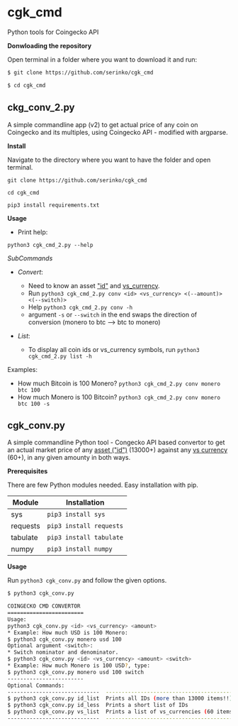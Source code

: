 # cgk_cmd
Python tools for Coingecko API

**Donwloading the repository**

Open terminal in a folder where you want to download it and run:

```bash
$ git clone https://github.com/serinko/cgk_cmd

$ cd cgk_cmd
```

## ckg_conv_2.py
A simple commandline app (v2) to get actual price of any coin on Coingecko and its multiples, using Coingecko API - modified with argparse.

**Install**

Navigate to the directory where you want to have the folder and open terminal.

`git clone https://github.com/serinko/cgk_cmd`

`cd cgk_cmd`

`pip3 install requirements.txt`

**Usage**

* Print help:

`python3 cgk_cmd_2.py --help`

*SubCommands*

* *Convert*:
    - Need to know an asset ["id"](https://api.coingecko.com/api/v3/coins/list) and [vs_currency](https://api.coingecko.com/api/v3/simple/supported_vs_currencies).
    - Run `python3 cgk_cmd_2.py conv <id> <vs_currency> <(--amount)> <(--switch)>`
    - Help `python3 cgk_cmd_2.py conv -h`
    - argument `-s` or `--switch` in the end swaps the direction of conversion (monero to btc --> btc to monero)

* *List*:
    - To display all coin ids or vs_currency symbols, run `python3 cgk_cmd_2.py list -h`
    
Examples:

* How much Bitcoin is 100 Monero?
`python3 cgk_cmd_2.py conv monero btc 100`
* How much Monero is 100 Bitcoin?
`python3 cgk_cmd_2.py conv monero btc 100 -s`


## cgk_conv.py
A simple commandline Python tool - Congecko API based convertor to get an actual market price of any [asset ("id")](https://api.coingecko.com/api/v3/coins/list) (13000+) against any [vs currency](https://api.coingecko.com/api/v3/simple/supported_vs_currencies) (60+), in any given amounty in both ways. 

**Prerequisites**

There are few Python modules needed. Easy installation with pip.

| Module | Installation |
| --- | --- |
| sys | `pip3 install sys` |
| requests | `pip3 install requests` |
| tabulate | `pip3 install tabulate` |
| numpy | `pip3 install numpy` |

**Usage**

Run `python3 cgk_conv.py` and follow the given options.

```bash
$ python3 cgk_conv.py        

COINGECKO CMD CONVERTOR
========================
Usage: 
python3 cgk_conv.py <id> <vs_currency> <amount>
* Example: How much USD is 100 Monero:
$ python3 cgk_conv.py monero usd 100
Optional argument <switch>:
* Switch nominator and denominator.
$ python3 cgk_conv.py <id> <vs_currency> <amount> <switch>
* Example: How much Monero is 100 USD?, type:
$ python3 cgk_conv.py monero usd 100 switch
------------------------
Optional Commands:
-----------------------------  -----------------------------------------
$ python3 cgk_conv.py id_list  Prints all IDs (more than 13000 items!!)
$ python3 cgk_conv.py id_less  Prints a short list of IDs
$ python3 cgk_conv.py vs_list  Prints a list of vs_currencies (60 items)
-----------------------------  -----------------------------------------
```
